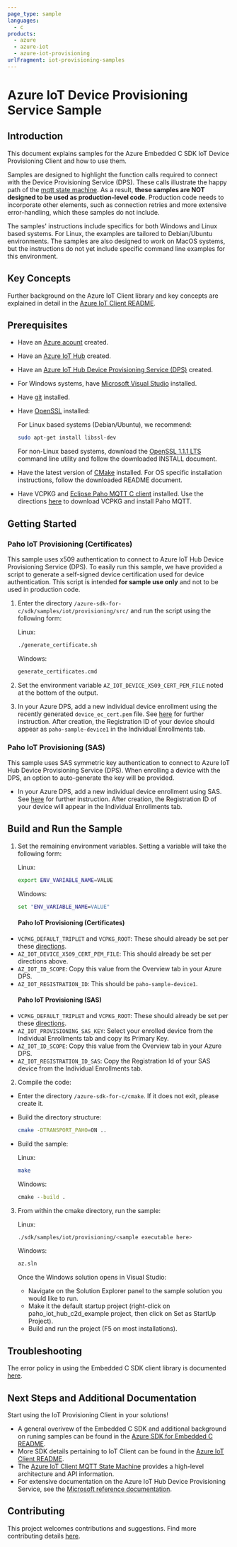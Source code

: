 ```yaml
---
page_type: sample
languages:
  - c
products:
  - azure
  - azure-iot
  - azure-iot-provisioning
urlFragment: iot-provisioning-samples
---
```


# Azure IoT Device Provisioning Service Sample

## Introduction
This document explains samples for the Azure Embedded C SDK IoT Device Provisioning Client and how to use them.

Samples are designed to highlight the function calls required to connect with the Device Provisioning Service (DPS). These calls illustrate the happy path of the [mqtt state machine](https://github.com/Azure/azure-sdk-for-c/blob/master/sdk/docs/iot/mqtt_state_machine.md). As a result,  **these samples are NOT designed to be used as production-level code**. Production code needs to incorporate other elements, such as connection retries and more extensive error-handling, which these samples do not include. 

The samples' instructions include specifics for both Windows and Linux based systems.  For Linux, the examples are tailored to Debian/Ubuntu environments.  The samples are also designed to work on MacOS systems, but the instructions do not yet include specific command line examples for this environment.

## Key Concepts

Further background on the Azure IoT Client library and key concepts are explained in detail in the [Azure IoT Client README](https://github.com/Azure/azure-sdk-for-c/tree/master/sdk/docs/iot#azure-iot-clients).

## Prerequisites

* Have an [Azure acount](https://azure.microsoft.com/en-us/) created.
* Have an [Azure IoT Hub](https://docs.microsoft.com/en-us/azure/iot-hub/iot-hub-create-through-portal) created.
* Have an [Azure IoT Hub Device Provisioning Service (DPS)](https://docs.microsoft.com/en-us/azure/iot-dps/quick-setup-auto-provision) created.
* For Windows systems, have [Microsoft Visual Studio](https://visualstudio.microsoft.com/downloads/) installed.
* Have [git](https://git-scm.com/download) installed.
* Have [OpenSSL](https://www.openssl.org/source/) installed:

  For Linux based systems (Debian/Ubuntu), we recommend:
  ```bash
  sudo apt-get install libssl-dev
  ```
  For non-Linux based systems, download the [OpenSSL 1.1.1 LTS](https://www.openssl.org/source/openssl-1.1.1g.tar.gz) command line utility and follow the downloaded INSTALL document.
* Have the latest version of [CMake](https://cmake.org/download) installed.  For OS specific installation instructions, follow the downloaded README document.
* Have VCPKG and [Eclipse Paho MQTT C client](https://www.eclipse.org/paho/) installed.  Use the directions [here](https://github.com/Azure/azure-sdk-for-c#development-environment) to download VCPKG and install Paho MQTT.

## Getting Started

### Paho IoT Provisioning (Certificates)
This sample uses x509 authentication to connect to Azure IoT Hub Device Provisioning Service (DPS).  To easily run this sample, we have provided a script to generate a self-signed device certification used for device authentication. This script is intended **for sample use only** and not to be used in production code.

1. Enter the directory `/azure-sdk-for-c/sdk/samples/iot/provisioning/src/` and run the script using the following form:

    Linux:
    ```bash
    ./generate_certificate.sh
    ```
    Windows:
    ```cmd
    generate_certificates.cmd
    ```
2. Set the environment variable `AZ_IOT_DEVICE_X509_CERT_PEM_FILE` noted at the bottom of the output.
3. In your Azure DPS, add a new individual device enrollment using the recently generated `device_ec_cert.pem` file.  See [here](https://docs.microsoft.com/en-us/azure/iot-dps/quick-create-simulated-device-x509#create-a-device-enrollment-entry-in-the-portal) for further instruction.  After creation, the Registration ID of your device should appear as `paho-sample-device1` in the Individual Enrollments tab.

### Paho IoT Provisioning (SAS)
This sample uses SAS symmetric key authentication to connect to Azure IoT Hub Device Provisioning Service (DPS). When enrolling a device with the DPS, an option to auto-generate the key will be provided.  

* In your Azure DPS, add a new individual device enrollment using SAS. See [here](https://docs.microsoft.com/en-us/azure/iot-dps/quick-create-simulated-device-symm-key#create-a-device-enrollment-entry-in-the-portal) for further instruction. After creation, the Registration ID of your device will appear in the Individual Enrollments tab.



## Build and Run the Sample

1. Set the remaining environment variables.  Setting a variable will take the following form:

	  Linux:
	  ```bash
	  export ENV_VARIABLE_NAME=VALUE
	  ```
	  Windows:
	  ```cmd
	  set "ENV_VARIABLE_NAME=VALUE"
	  ```
	#### Paho IoT Provisioning (Certificates)
  * `VCPKG_DEFAULT_TRIPLET` and `VCPKG_ROOT`: These should already be set per these [directions](https://github.com/Azure/azure-sdk-for-c#development-environment).
  * `AZ_IOT_DEVICE_X509_CERT_PEM_FILE`: This should already be set per directions above.
  * `AZ_IOT_ID_SCOPE`: Copy this value from the Overview tab in your Azure DPS.
  * `AZ_IOT_REGISTRATION_ID`: This should be `paho-sample-device1`.
	#### Paho IoT Provisioning (SAS)
  * `VCPKG_DEFAULT_TRIPLET` and `VCPKG_ROOT`: These should already be set per these [directions](https://github.com/Azure/azure-sdk-for-c#development-environment).
  * `AZ_IOT_PROVISIONING_SAS_KEY`: Select your enrolled device from the Individual Enrollments tab and copy its Primary Key.
  * `AZ_IOT_ID_SCOPE`: Copy this value from the Overview tab in your Azure DPS.
  * `AZ_IOT_REGISTRATION_ID_SAS`: Copy the Registration Id of your SAS device from the Individual Enrollments tab.


2. Compile the code:
  * Enter the directory `/azure-sdk-for-c/cmake`.  If it does not exit, please create it.
  * Build the directory structure:

    ```bash
    cmake -DTRANSPORT_PAHO=ON ..
    ```
  * Build the sample:

    Linux:
    ```bash
    make
    ```
    Windows:
    ```cmd
    cmake --build .
    ```
3. From within the cmake directory, run the sample:

    Linux:
    ```bash
    ./sdk/samples/iot/provisioning/<sample executable here>
    ```
    Windows:
    ```cmd
    az.sln
    ```
	Once the Windows solution opens in Visual Studio:
    * Navigate on the Solution Explorer panel to the sample solution you would like to run.
    * Make it the default startup project (right-click on paho_iot_hub_c2d_example project, then click on Set as StartUp Project).
    * Build and run the project (F5 on most installations).

## Troubleshooting

The error policy in using the Embedded C SDK client library is documented [here](https://github.com/Azure/azure-sdk-for-c/blob/master/sdk/docs/iot/mqtt_state_machine.md#error-policy).

## Next Steps and Additional Documentation

Start using the IoT Provisioning Client in your solutions! 

* A general overivew of the Embedded C SDK and additional background on runing samples can be found in the [Azure SDK for Embedded C README](https://github.com/Azure/azure-sdk-for-c#azure-sdk-for-embedded-c).
* More SDK details pertaining to IoT Client can be found in the [Azure IoT Client README](https://github.com/Azure/azure-sdk-for-c/tree/master/sdk/docs/iot#azure-iot-clients). 
* The [Azure IoT Client MQTT State Machine](https://github.com/Azure/azure-sdk-for-c/blob/master/sdk/docs/iot/mqtt_state_machine.md) provides a high-level architecture and API information. 
* For extensive documentation on the Azure IoT Hub Device Provisioning Service, see the [Microsoft reference documentation](https://docs.microsoft.com/en-us/azure/iot-dps/).


## Contributing

This project welcomes contributions and suggestions. Find more contributing details [here](https://github.com/Azure/azure-sdk-for-c/tree/master#contributing).